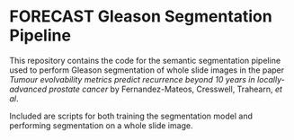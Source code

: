 # FORECAST Gleason Segmentation Pipeline

This repository contains the code for the semantic segmentation pipeline used to perform Gleason segmentation of whole slide images in the paper *Tumour evolvability metrics predict recurrence beyond 10 years in locally-advanced prostate cancer* by Fernandez-Mateos, Cresswell, Trahearn, *et al*.

Included are scripts for both training the segmentation model and performing segmentation on a whole slide image.
